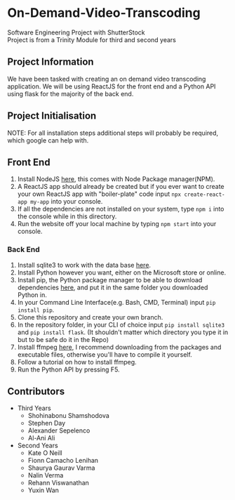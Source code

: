# On-Demand-Video-Transcoding

Software Engineering Project with ShutterStock  
Project is from a Trinity Module for third and second years

## Project Information

We have been tasked with creating an on demand video transcoding application.
We will be using ReactJS for the front end and a Python API using flask for the majority of the back end.

## Project Initialisation

NOTE: For all installation steps additional steps will probably be required, which google can help with.

## Front End

1. Install NodeJS [here][3], this comes with Node Package manager(NPM).
2. A ReactJS app should already be created but if you ever want to create your own ReactJS app with "boiler-plate" code input `npx create-react-app my-app` into your console.
3. If all the dependencies are not installed on your system, type `npm i` into the console while in this directory.
4. Run the website off your local machine by typing `npm start` into your console.

### Back End

1. Install sqlite3 to work with the data base [here][1].
2. Install Python however you want, either on the Microsoft store or online.
3. Install pip, the Python package manager to be able to download dependencies [here][2], and put it in the same folder you downloaded Python in.
4. In your Command Line Interface(e.g. Bash, CMD, Terminal) input `pip install pip`.
5. Clone this repository and create your own branch.
6. In the repository folder, in your CLI of choice input `pip install sqlite3` and `pip install flask`. (It shouldn't matter which directory you type it in but to be safe do it in the Repo)
7. Install ffmpeg [here][4], I recommend downloading from the packages and executable files, otherwise you'll have to compile it yourself.
8. Follow a tutorial on how to install ffmpeg.
9. Run the Python API by pressing F5.

## Contributors

* Third Years
  * Shohinabonu Shamshodova
  * Stephen Day
  * Alexander Sepelenco
  * Al-Ani Ali
* Second Years
  * Kate O Neill
  * Fionn Camacho Lenihan
  * Shaurya Gaurav Varma
  * Nalin Verma
  * Rehann Viswanathan
  * Yuxin Wan

[1]: https://www.sqlite.org/download.html
[2]: https://pypi.org/project/pip/#files
[3]: https://nodejs.org/en/download/
[4]: https://ffmpeg.org/download.html